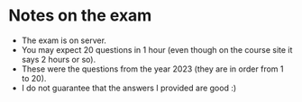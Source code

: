 <h1>Notes on the exam</h1>

<ul>
    <li>
    The exam is on server.
    </li>
    <li>
    You may expect 20 questions in 1 hour (even though on the course site it says 2 hours or so).
    </li>
    <li>
    These were the questions from the year 2023 (they are in order from 1 to 20).
    </li>
    <li>
    I do not guarantee that the answers I provided are good :)
    </li>
</ul>